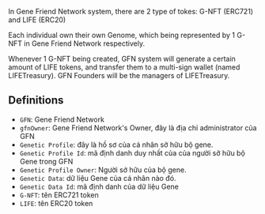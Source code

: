 In Gene Friend Network system, there are 2 type of tokes: G-NFT (ERC721) and LIFE (ERC20)

Each individual own their own Genome, which being represented by 1 G-NFT in Gene Friend Network respectively.

Whenever 1 G-NFT being created, GFN system will generate a certain amount of LIFE tokens, and transfer them to a
multi-sign wallet (named LIFETreasury). GFN Founders will be the managers of LIFETreasury.

## Definitions

- `GFN`: Gene Friend Network
- `gfnOwner`: Gene Friend Network's Owner, đây là địa chỉ administrator của GFN
- `Genetic Profile`: đây là hồ sơ của cá nhân sở hữu bộ gene.
- `Genetic Profile Id`: mã định danh duy nhất của của người sở hữu bộ Gene trong GFN
- `Genetic Profile Owner`: Người sở hữu của bộ gene.
- `Genetic Data`: dữ liệu Gene của cá nhân nào đó.
- `Genetic Data Id`: mã định danh của dữ liệu Gene
- `G-NFT`: tên ERC721 token
- `LIFE`: tên ERC20 token 